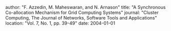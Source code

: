 author: "F. Azzedin, M. Maheswaran, and N. Arnason"
title: "A Synchronous Co-allocation Mechanism for Grid Computing Systems"
journal: "Cluster Computing, The Journal of Networks, Software Tools and Applications"
location: "Vol. 7, No. 1, pp. 39-49"
date: 2004-01-01